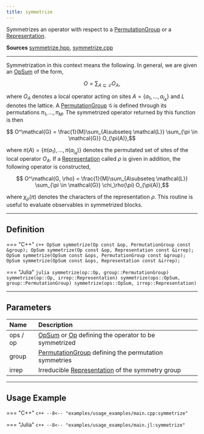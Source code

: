 ```yaml
---
title: symmetrize
---
```

Symmetrizes an operator with respect to a [PermutationGroup](../symmetries/permutation_group.md) or a [Representation](../symmetries/representation.md).

**Sources** [symmetrize.hpp](https://github.com/awietek/xdiag/blob/main/xdiag/operators/symmetrize.hpp), [symmetrize.cpp](https://github.com/awietek/xdiag/blob/main/xdiag/operators/symmetrize.cpp)

---

Symmetrization in this context means the following. In general, we are given an [OpSum](../operators/opsum.md) of the form,

$$ O = \sum_{A\subseteq \mathcal{L}} O_A,$$

where $O_A$ denotes a local operator acting on sites $A=\{a_1, \ldots, a_{l_A}\}$ and $L$ denotes the lattice.
A [PermutationGroup](../symmetries/permutation_group.md) $\mathcal{G}$ is defined through its
permutations $\pi_1, \ldots, \pi_M$. The symmetrized operator returned by this function is then 

$$ O^\mathcal{G} = \frac{1}{M}\sum_{A\subseteq \mathcal{L}} \sum_{\pi \in \mathcal{G}}  O_{\pi(A)},$$

where $\pi(A) = \{\pi(a_1), \ldots,\pi(a_{l_A})\}$ denotes the permutated set of sites of the local operator $O_A$. If a [Representation](../symmetries/representation.md) called $\rho$ is given in addition, the following operator is constructed,

$$ O^\mathcal{G, \rho} = \frac{1}{M}\sum_{A\subseteq \mathcal{L}} \sum_{\pi \in \mathcal{G}} \chi_\rho(\pi) O_{\pi(A)},$$

where $\chi_\rho(\pi)$ denotes the characters of the representation $\rho$. This routine is useful to evaluate observables in symmetrized blocks.

---

## Definition

=== "C++"
	```c++
    OpSum symmetrize(Op const &op, PermutationGroup const &group);
	OpSum symmetrize(Op const &op, Representation const &irrep);
	OpSum symmetrize(OpSum const &ops, PermutationGroup const &group);
	OpSum symmetrize(OpSum const &ops, Representation const &irrep);
	```
	
=== "Julia"
	```julia
	symmetrize(op::Op, group::PermutationGroup)
	symmetrize(op::Op, irrep::Representation)
	symmetrize(ops::OpSum, group::PermutationGroup)
	symmetrize(ops::OpSum, irrep::Representation)
	```
	
---

## Parameters

| Name     | Description                                                                                        |   |
|:---------|:---------------------------------------------------------------------------------------------------|---|
| ops / op | [OpSum](../operators/opsum.md) or [Op](../operators/op.md) defining the operator to be symmetrized |   |
| group    | [PermutationGroup](../symmetries/permutation_group.md) defining the permutation symmetries         |   |
| irrep    | Irreducible [Representation](../symmetries/representation.md)  of the symmetry group               |   |

---

## Usage Example

=== "C++"
	```c++
	--8<-- "examples/usage_examples/main.cpp:symmetrize"
	```

=== "Julia"
	```c++
	--8<-- "examples/usage_examples/main.jl:symmetrize"
	```



